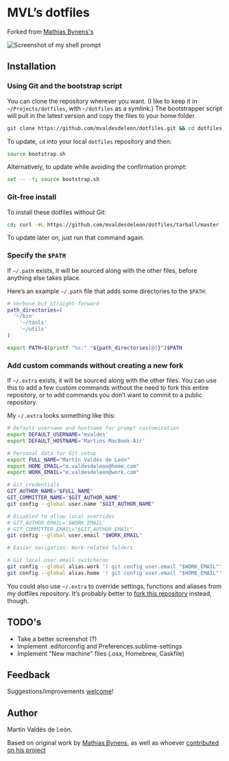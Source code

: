 # MVL’s dotfiles

Forked from [Mathias Bynens's](https://github.com/mathiasbynens/dotfiles)

![Screenshot of my shell prompt](http://i.imgur.com/0CcloqY.png)

## Installation

### Using Git and the bootstrap script

You can clone the repository wherever you want. (I like to keep it in `~/Projects/dotfiles`, with `~/dotfiles` as a symlink.) The bootstrapper script will pull in the latest version and copy the files to your home folder.

```bash
git clone https://github.com/mvaldesdeleon/dotfiles.git && cd dotfiles && source bootstrap.sh
```

To update, `cd` into your local `dotfiles` repository and then:

```bash
source bootstrap.sh
```

Alternatively, to update while avoiding the confirmation prompt:

```bash
set -- -f; source bootstrap.sh
```

### Git-free install

To install these dotfiles without Git:

```bash
cd; curl -#L https://github.com/mvaldesdeleon/dotfiles/tarball/master | tar -xzv --strip-components 1 --exclude={README.md,bootstrap.sh,LICENSE-MIT.txt}
```

To update later on, just run that command again.

### Specify the `$PATH`

If `~/.path` exists, it will be sourced along with the other files, before anything else takes place.

Here’s an example `~/.path` file that adds some directories to the `$PATH`:

```bash
# Verbose but straight-forward
path_directories=(
  '~/bin'
	'~/tools'
	'~/utils'
)

export PATH=$(printf "%s:" "${path_directories[@]}")$PATH
```

### Add custom commands without creating a new fork

If `~/.extra` exists, it will be sourced along with the other files. You can use this to add a few custom commands without the need to fork this entire repository, or to add commands you don’t want to commit to a public repository.

My `~/.extra` looks something like this:

```bash
# Default username and hostname for prompt customization
export DEFAULT_USERNAME='mvaldes'
export DEFAULT_HOSTNAME='Martins-MacBook-Air'

# Personal data for Git setup
export FULL_NAME="Martín Valdés de León"
export HOME_EMAIL="m.valdesdeleon@home.com"
export WORK_EMAIL="m.valdesdeleon@work.com"

# Git credentials
GIT_AUTHOR_NAME="$FULL_NAME"
GIT_COMMITTER_NAME="$GIT_AUTHOR_NAME"
git config --global user.name "$GIT_AUTHOR_NAME"

# Disabled to allow local overrides
# GIT_AUTHOR_EMAIL='$WORK_EMAIL'
# GIT_COMMITTER_EMAIL="$GIT_AUTHOR_EMAIL"
git config --global user.email "$WORK_EMAIL"

# Easier navigation: Work-related folders

# Git local user.email switcheroo
git config --global alias.work '! git config user.email "$WORK_EMAIL"'
git config --global alias.home '! git config user.email "$HOME_EMAIL"'
```

You could also use `~/.extra` to override settings, functions and aliases from my dotfiles repository. It’s probably better to [fork this repository](https://github.com/mvaldesdeleon/dotfiles/fork) instead, though.

## TODO's

* Take a better screenshot (?)
* Implement .editorconfig and Preferences.sublime-settings
* Implement "New machine" files (.osx, Homebrew, Caskfile)

## Feedback

Suggestions/improvements
[welcome](https://github.com/mvaldesdeleon/dotfiles/issues)!

## Author

Martín Valdés de León.

Based on original work by [Mathias Bynens](https://github.com/mathiasbynens), as well as whoever [contributed on his project](https://github.com/mathiasbynens/dotfiles/contributors)